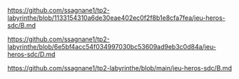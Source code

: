 https://github.com/ssagnane1/tp2-labyrinthe/blob/1133154310a6de30eae402ec0f2f8b1e8cfa7fea/jeu-heros-sdc/B.md

https://github.com/ssagnane1/tp2-labyrinthe/blob/6e5bf4acc54f034997030bc53609ad9eb3c0d84a/jeu-heros-sdc/D.md

https://github.com/ssagnane1/tp2-labyrinthe/blob/main/jeu-heros-sdc/B.md
